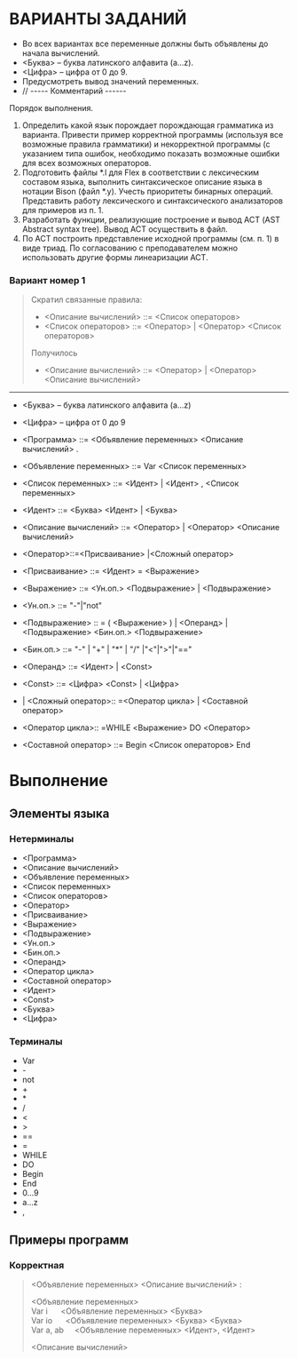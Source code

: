 # ВАРИАНТЫ ЗАДАНИЙ
- Во всех вариантах все переменные должны быть объявлены до начала
вычислений.
- <Буква> – буква латинского алфавита (a...z).
- <Цифра> – цифра от 0 до 9.
- Предусмотреть вывод значений переменных.
- //   ----- Комментарий ------

Порядок выполнения.
1. Определить какой язык порождает 	порождающая грамматика из варианта. Привести пример корректной программы (используя все возможные правила грамматики) и некорректной программы (с указанием типа ошибок, необходимо показать возможные ошибки для всех возможных операторов.
2. Подготовить файлы *.l для Flex в соответствии с лексическим составом языка, выполнить синтаксическое описание языка в нотации Bison (файл *.y). Учесть приоритеты бинарных операций. Представить работу лексического и синтаксического анализаторов для примеров из п. 1.
3. Разработать функции, реализующие построение и вывод АСТ (AST Abstract syntax tree). Вывод АСТ осуществить в файл.
4. По АСТ построить представление исходной программы (см. п. 1) в виде триад. По согласованию с преподавателем можно использовать другие формы линеаризации АСТ.

### Вариант номер 1

> Скратил связанные правила:
> - <Описание вычислений> ::= <Список операторов>
> - <Список операторов> ::= <Оператор> | <Оператор> <Список операторов>
> 
> Получилось
> + <Описание вычислений> ::= <Оператор> | <Оператор> <Описание вычислений>
***
+ <Буква> – буква латинского алфавита (a...z)
+ <Цифра> – цифра от 0 до 9
+ <Программа> ::= <Объявление переменных> <Описание вычислений> .


+ <Объявление переменных> ::= Var <Список переменных>
+ <Список переменных> ::= <Идент> | <Идент> , <Список переменных>
+ <Идент> ::= <Буква> <Идент> | <Буква>


+ <Описание вычислений> ::= <Оператор> | <Оператор> <Описание вычислений>
+ <Оператор>::=<Присваивание> |<Сложный оператор>


+ <Присваивание> ::= <Идент> = <Выражение>
+ <Выражение> ::= <Ун.оп.> <Подвыражение> | <Подвыражение>
+ <Ун.оп.> ::= "-"|"not"
+ <Подвыражение> :: = ( <Выражение> ) | <Операнд> | <Подвыражение> <Бин.оп.> <Подвыражение>
+ <Бин.оп.> ::= "-" | "+" | "*" | "/" |"<"|">"|"=="
+ <Операнд> ::= <Идент> | \<Const> 
+ \<Const> ::= <Цифра> \<Const> | <Цифра>


+ | <Сложный оператор>:: =<Оператор цикла> | <Составной оператор>
+ <Оператор цикла>:: =WHILE <Выражение> DO <Оператор>
+ <Составной оператор> ::= Begin <Список операторов> End

# Выполнение

## Элементы языка

### Нетерминалы
- <Программа>
- <Описание вычислений>
- <Объявление переменных>
- <Список переменных>
- <Список операторов>
- <Оператор>
- <Присваивание>
- <Выражение>
- <Подвыражение>
- <Ун.оп.>
- <Бин.оп.>
- <Операнд>
- <Оператор цикла>
- <Составной оператор>
- <Идент>
- <Сonst>
- <Буква>
- <Цифра>

### Терминалы

- Var
- \-
- not
- \+
- \*
- \/
- <
- \>
- ==
- =
- WHILE
- DO
- Begin
- End
- 0...9
- a...z
- ,

## Примеры программ
### Корректная
> <Объявление переменных> <Описание вычислений> :
> 
> <Объявление переменных> \
> Var i &nbsp;&nbsp;&nbsp;&nbsp; <Объявление переменных> <Буква> \
> Var io &nbsp;&nbsp;&nbsp;&nbsp; <Объявление переменных> <Буква> <Буква> \
> Var a, ab &nbsp;&nbsp;&nbsp;&nbsp;<Объявление переменных> <Идент>, <Идент>
> 
> <Описание вычислений>
> 






